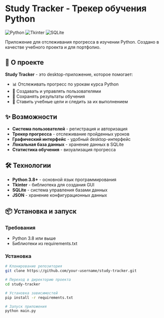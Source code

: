 # Study Tracker - Трекер обучения Python

![Python](https://img.shields.io/badge/Python-3.8+-blue.svg)
![Tkinter](https://img.shields.io/badge/GUI-Tkinter-green.svg)
![SQLite](https://img.shields.io/badge/DB-SQLite-orange.svg)

Приложение для отслеживания прогресса в изучении Python. Создано в качестве учебного проекта и для портфолио.

## 🚀 О проекте

**Study Tracker** - это desktop-приложение, которое помогает:
- 📊 Отслеживать прогресс по урокам курса Python
- 👥 Создавать и управлять пользователями
- 💾 Сохранять результаты обучения
- 🎯 Ставить учебные цели и следить за их выполнением

## ✨ Возможности

- **Система пользователей** - регистрация и авторизация
- **Трекер прогресса** - отслеживание пройденных уроков
- **Графический интерфейс** - удобный desktop-интерфейс
- **Локальная база данных** - хранение данных в SQLite
- **Статистика обучения** - визуализация прогресса

## 🛠 Технологии

- **Python 3.8+** - основной язык программирования
- **Tkinter** - библиотека для создания GUI
- **SQLite** - система управления базами данных
- **JSON** - хранение конфигурационных данных

## 📦 Установка и запуск

### Требования
- Python 3.8 или выше
- Библиотеки из requirements.txt

### Установка
```bash
# Клонирование репозитория
git clone https://github.com/your-username/study-tracker.git

# Переход в директорию проекта
cd study-tracker

# Установка зависимостей
pip install -r requirements.txt

# Запуск приложения
python main.py

